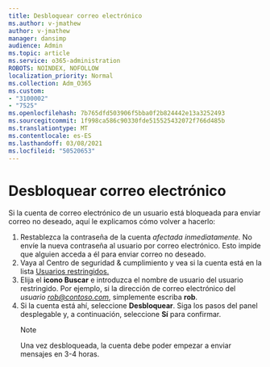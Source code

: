 ```yaml
---
title: Desbloquear correo electrónico
ms.author: v-jmathew
author: v-jmathew
manager: dansimp
audience: Admin
ms.topic: article
ms.service: o365-administration
ROBOTS: NOINDEX, NOFOLLOW
localization_priority: Normal
ms.collection: Adm_O365
ms.custom:
- "3100002"
- "7525"
ms.openlocfilehash: 7b765dfd503906f5bba0f2b824442e13a3252493
ms.sourcegitcommit: 1f998ca586c90330fde515525432072f766d485b
ms.translationtype: MT
ms.contentlocale: es-ES
ms.lasthandoff: 03/08/2021
ms.locfileid: "50520653"
---
```

# <a name="unblock-email"></a>Desbloquear correo electrónico

Si la cuenta de correo electrónico de un usuario está bloqueada para enviar correo no deseado, aquí le explicamos cómo volver a hacerlo:

1. Restablezca la contraseña de la cuenta *afectada inmediatamente.* No envíe la nueva contraseña al usuario por correo electrónico. Esto impide que alguien acceda a él para enviar correo no deseado.
2. Vaya al Centro de seguridad & cumplimiento y vea si la cuenta está en la lista [Usuarios restringidos.](https://protection.office.com/#/restrictedusers)
3. Elija el **icono Buscar** e introduzca el nombre de usuario del usuario restringido. Por ejemplo, si la dirección de correo electrónico del *usuario rob@contoso.com*, simplemente escriba **rob**.
4. Si la cuenta está ahí, seleccione **Desbloquear**. Siga los pasos del panel desplegable y, a continuación, seleccione **Sí** para confirmar.  
    > [!NOTE]
    > Una vez desbloqueada, la cuenta debe poder empezar a enviar mensajes en 3-4 horas.

